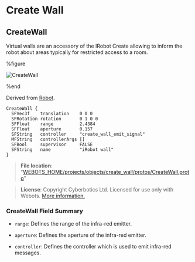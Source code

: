 # Create Wall

## CreateWall

Virtual walls are an accessory of the IRobot Create allowing to inform the robot about areas typically for restricted access to a room.

%figure

![CreateWall](images/objects/create_wall/CreateWall/model.thumbnail.png)

%end

Derived from [Robot](../reference/robot.md).

```
CreateWall {
  SFVec3f    translation    0 0 0
  SFRotation rotation       0 1 0 0
  SFFloat    range          2.4384
  SFFloat    aperture       0.157
  SFString   controller     "create_wall_emit_signal"
  MFString   controllerArgs []
  SFBool     supervisor     FALSE
  SFString   name           "iRobot wall"
}
```

> **File location**: "[WEBOTS\_HOME/projects/objects/create\_wall/protos/CreateWall.proto](https://github.com/cyberbotics/webots/tree/released/projects/objects/create_wall/protos/CreateWall.proto)"

> **License**: Copyright Cyberbotics Ltd. Licensed for use only with Webots.
[More information.](https://cyberbotics.com/webots_assets_license)

### CreateWall Field Summary

- `range`: Defines the range of the infra-red emitter.

- `aperture`: Defines the aperture of the infra-red emitter.

- `controller`: Defines the controller which is used to emit infra-red messages.


